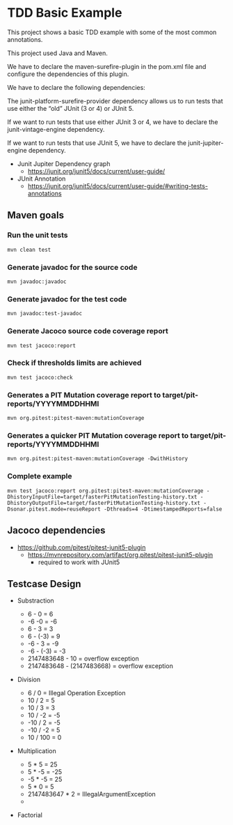 # TDD Basic Example

This project shows a basic TDD example with some of the most common annotations.

This project used Java and Maven.

We have to declare the maven-surefire-plugin in the pom.xml file and configure the dependencies of this plugin. 

We have to declare the following dependencies: 

The junit-platform-surefire-provider dependency allows us to run tests that use either the “old” JUnit (3 or 4) or JUnit 5.

If we want to run tests that use either JUnit 3 or 4, we have to declare the junit-vintage-engine dependency.

If we want to run tests that use JUnit 5, we have to declare the junit-jupiter-engine dependency.

* Junit Jupiter Dependency graph
    - https://junit.org/junit5/docs/current/user-guide/
* JUnit Annotation
    - https://junit.org/junit5/docs/current/user-guide/#writing-tests-annotations

  
## Maven goals
### Run the unit tests
```
mvn clean test
```

### Generate javadoc for the source code
```
mvn javadoc:javadoc
```

### Generate javadoc for the test code
```
mvn javadoc:test-javadoc
```

### Generate Jacoco source code coverage report
```
mvn test jacoco:report
```

### Check if thresholds limits are achieved
```
mvn test jacoco:check
```

### Generates a PIT Mutation coverage report to target/pit-reports/YYYYMMDDHHMI
```
mvn org.pitest:pitest-maven:mutationCoverage
```

### Generates a quicker PIT Mutation coverage report to target/pit-reports/YYYYMMDDHHMI
```
mvn org.pitest:pitest-maven:mutationCoverage -DwithHistory
```

### Complete example

``` 
mvn test jacoco:report org.pitest:pitest-maven:mutationCoverage -DhistoryInputFile=target/fasterPitMutationTesting-history.txt -DhistoryOutputFile=target/fasterPitMutationTesting-history.txt -Dsonar.pitest.mode=reuseReport -Dthreads=4 -DtimestampedReports=false
```
## Jacoco dependencies
* https://github.com/pitest/pitest-junit5-plugin
  - https://mvnrepository.com/artifact/org.pitest/pitest-junit5-plugin
    - required to work with JUnit5
     



## Testcase Design

* Substraction

  - 6 - 0 = 6
  - -6 -0 = -6
  - 6 - 3 = 3
  - 6 - (-3) = 9
  - -6 - 3 = -9
  - -6 - (-3) = -3
  - 2147483648 - 10 = overflow exception
  - 2147483648 - (2147483668) = overflow exception
  
* Division

  - 6 / 0 = Illegal Operation Exception
  - 10 / 2 = 5
  - 10 / 3 = 3
  - 10 / -2 = -5
  - -10 / 2 = -5
  - -10 / -2 = 5
  - 10 / 100 = 0
  
* Multiplication

  - 5 * 5 = 25
  - 5 * -5 = -25
  - -5 * -5 = 25
  - 5 * 0 = 5
  - 2147483647 * 2 = IllegalArgumentException
  - 
* Factorial
